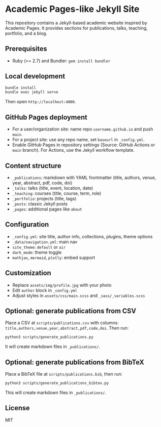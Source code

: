 # Academic Pages-like Jekyll Site

This repository contains a Jekyll-based academic website inspired by Academic Pages. It provides sections for publications, talks, teaching, portfolio, and a blog.

## Prerequisites
- Ruby (>= 2.7) and Bundler: `gem install bundler`

## Local development
```bash
bundle install
bundle exec jekyll serve
```
Then open `http://localhost:4000`.

## GitHub Pages deployment
- For a user/organization site: name repo `username.github.io` and push `main`.
- For a project site: use any repo name, set `baseurl` in `_config.yml`.
- Enable GitHub Pages in repository settings (Source: GitHub Actions or `main` branch). For Actions, use the Jekyll workflow template.

## Content structure
- `_publications`: markdown with YAML frontmatter (title, authors, venue, year, abstract, pdf, code, doi)
- `_talks`: talks (title, event, location, date)
- `_teaching`: courses (title, course, term, role)
- `_portfolio`: projects (title, tags)
- `_posts`: classic Jekyll posts
- `_pages`: additional pages like `about`

## Configuration
- `_config.yml`: site title, author info, collections, plugins, theme options
- `_data/navigation.yml`: main nav
- `site_theme`: `default` or `air`
- `dark_mode`: theme toggle
- `mathjax`, `mermaid`, `plotly`: embed support

## Customization
- Replace `assets/img/profile.jpg` with your photo
- Edit `author` block in `_config.yml`
- Adjust styles in `assets/css/main.scss` and `_sass/_variables.scss`

## Optional: generate publications from CSV
Place a CSV at `scripts/publications.csv` with columns: `title,authors,venue,year,abstract,pdf,code,doi`. Then run:
```bash
python3 scripts/generate_publications.py
```
It will create markdown files in `_publications/`.

## Optional: generate publications from BibTeX
Place a BibTeX file at `scripts/publications.bib`, then run:
```bash
python3 scripts/generate_publications_bibtex.py
```
This will create markdown files in `_publications/`.

## License
MIT
